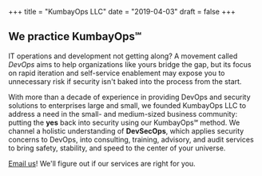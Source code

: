 +++
title = "KumbayOps LLC"
date = "2019-04-03"
draft = false
+++

## We practice KumbayOps&#8480;

IT operations and development not getting along? A movement called _DevOps_ aims to help organizations like yours bridge the gap, but its focus on rapid iteration and self-service enablement may expose you to unnecessary risk if security isn't baked into the process from the start.

With more than a decade of experience in providing DevOps and security solutions to enterprises large and small, we founded KumbayOps LLC to address a need in the small- and medium-sized business community: putting the **yes** back into security using our KumbayOps&#8480; method. We channel a holistic understanding of **DevSecOps**, which applies security concerns to DevOps, into consulting, training, advisory, and audit services to bring safety, stability, and speed to the center of your universe.

[Email us](mailto:info@kumbayops.com)! We'll figure out if our services are right for you.
